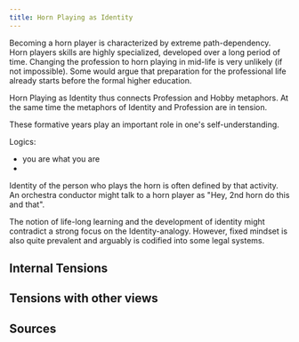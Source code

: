 ```yaml
---
title: Horn Playing as Identity
---
```


Becoming a horn player is characterized by extreme path-dependency. Horn players skills are highly specialized, developed over a long period of time. Changing the profession to horn playing in mid-life is very unlikely (if not impossible). Some would argue that preparation for the professional life already starts before the formal higher education.

Horn Playing as Identity thus connects Profession and Hobby metaphors. At the same time the metaphors of Identity and Profession are in tension. 


These formative years play an important role in one's self-understanding.

Logics:
- you are what you are
-


Identity of the person who plays the horn is often defined by that activity. An orchestra conductor might talk to a horn player as "Hey, 2nd horn do this and that".



The notion of life-long learning and the development of identity might contradict a strong focus on the Identity-analogy. However, fixed mindset is also quite prevalent and arguably is codified into some legal systems.

## Internal Tensions


## Tensions with other views

## Sources
